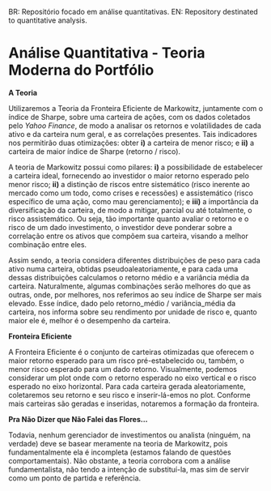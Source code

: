 BR: Repositório focado em análise quantitativas. EN: Repository destinated to quantitative analysis.

# Análise Quantitativa - Teoria Moderna do Portfólio
**A Teoria**

Utilizaremos a Teoria da Fronteira Eficiente de Markowitz, juntamente com o índice de Sharpe, sobre uma carteira de ações, com os dados coletados pelo _Yahoo Finance_, de modo a analisar os retornos e volatilidades de cada ativo e da carteira num geral, e as correlações presentes. Tais indicadores nos permitirão duas otimizações: obter **i)** a carteira de menor risco; e **ii)** a carteira de maior índice de Sharpe (retorno / risco).

A teoria de Markowitz possui como pilares: **i)** a possibilidade de estabelecer a carteira ideal, fornecendo ao investidor o maior retorno esperado pelo menor risco; **ii)** a distinção de riscos entre sistemático (risco inerente ao mercado como um todo, como crises e recessões) e assistemático (risco específico de uma ação, como mau gerenciamento); e **iii)** a importância da diversificação da carteira, de modo a mitigar, parcial ou até totalmente, o risco assistemático. Ou seja, tão importante quanto avaliar o retorno e o risco de um dado investimento, o investidor deve ponderar sobre a correlação entre os ativos que compõem sua carteira, visando a melhor combinação entre eles.

Assim sendo, a teoria considera diferentes distribuições de peso para cada ativo numa carteira, obtidas pseudoaleatoriamente, e para cada uma dessas distribuições calculamos o retorno médio e a variância média da carteira. Naturalmente, algumas combinações serão melhores do que as outras, onde, por melhores, nos referimos ao seu índice de Sharpe ser mais elevado. Esse índice, dado pelo retorno_médio / variância_média da carteira, nos informa sobre seu rendimento por unidade de risco e, quanto maior ele é, melhor é o desempenho da carteira.

**Fronteira Eficiente**

A Fronteira Eficiente é o conjunto de carteiras otimizadas que oferecem o maior retorno esperado para um risco pré-estabelecido ou, também, o menor risco esperado para um dado retorno. Visualmente, podemos considerar um plot onde com o retorno esperado no eixo vertical e o risco esperado no eixo horizontal. Para cada carteira gerada aleatoriamente, coletaremos seu retorno e seu risco e inserir-lá-emos no plot. Conforme mais carteiras são geradas e inseridas, notaremos a formação da fronteira.

**Pra Não Dizer que Não Falei das Flores...**

Todavia, nenhum gerenciador de investimentos ou analista (ninguém, na verdade) deve se basear meramente na teoria de Markowitz, pois fundamentalmente ela é incompleta (estamos falando de questões comportamentais). Não obstante, a teoria corrobora com a análise fundamentalista, não tendo a intenção de substituí-la, mas sim de servir como um ponto de partida e referência.
